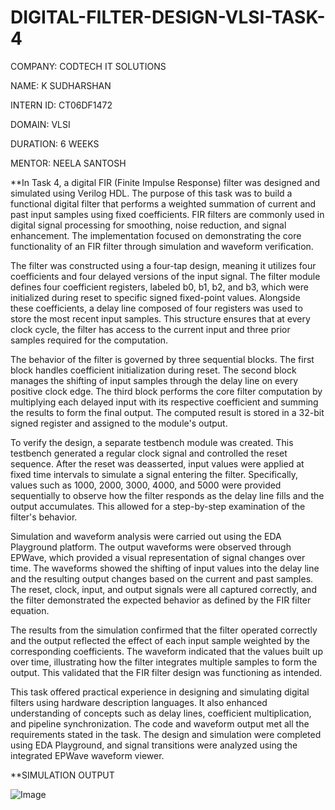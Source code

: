 # DIGITAL-FILTER-DESIGN-VLSI-TASK-4

COMPANY: CODTECH IT SOLUTIONS

NAME: K SUDHARSHAN

INTERN ID: CT06DF1472

DOMAIN: VLSI

DURATION: 6 WEEKS

MENTOR: NEELA SANTOSH

**In Task 4, a digital FIR (Finite Impulse Response) filter was designed and simulated using Verilog HDL. The purpose of this task was to build a functional digital filter that performs a weighted summation of current and past input samples using fixed coefficients. FIR filters are commonly used in digital signal processing for smoothing, noise reduction, and signal enhancement. The implementation focused on demonstrating the core functionality of an FIR filter through simulation and waveform verification.

The filter was constructed using a four-tap design, meaning it utilizes four coefficients and four delayed versions of the input signal. The filter module defines four coefficient registers, labeled b0, b1, b2, and b3, which were initialized during reset to specific signed fixed-point values. Alongside these coefficients, a delay line composed of four registers was used to store the most recent input samples. This structure ensures that at every clock cycle, the filter has access to the current input and three prior samples required for the computation.

The behavior of the filter is governed by three sequential blocks. The first block handles coefficient initialization during reset. The second block manages the shifting of input samples through the delay line on every positive clock edge. The third block performs the core filter computation by multiplying each delayed input with its respective coefficient and summing the results to form the final output. The computed result is stored in a 32-bit signed register and assigned to the module's output.

To verify the design, a separate testbench module was created. This testbench generated a regular clock signal and controlled the reset sequence. After the reset was deasserted, input values were applied at fixed time intervals to simulate a signal entering the filter. Specifically, values such as 1000, 2000, 3000, 4000, and 5000 were provided sequentially to observe how the filter responds as the delay line fills and the output accumulates. This allowed for a step-by-step examination of the filter's behavior.

Simulation and waveform analysis were carried out using the EDA Playground platform. The output waveforms were observed through EPWave, which provided a visual representation of signal changes over time. The waveforms showed the shifting of input values into the delay line and the resulting output changes based on the current and past samples. The reset, clock, input, and output signals were all captured correctly, and the filter demonstrated the expected behavior as defined by the FIR filter equation.

The results from the simulation confirmed that the filter operated correctly and the output reflected the effect of each input sample weighted by the corresponding coefficients. The waveform indicated that the values built up over time, illustrating how the filter integrates multiple samples to form the output. This validated that the FIR filter design was functioning as intended.

This task offered practical experience in designing and simulating digital filters using hardware description languages. It also enhanced understanding of concepts such as delay lines, coefficient multiplication, and pipeline synchronization. The code and waveform output met all the requirements stated in the task. The design and simulation were completed using EDA Playground, and signal transitions were analyzed using the integrated EPWave waveform viewer.

**SIMULATION OUTPUT

![Image](https://github.com/user-attachments/assets/b46149d0-2a19-4167-aa86-b4ee4b401457)
